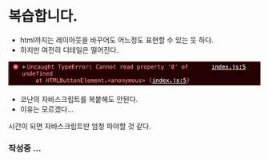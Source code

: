 # 복습합니다.

- html까지는 레이아웃을 바꾸어도 어느정도 표현할 수 있는 듯 하다.
- 하지만 여전히 디테일은 떨어진다.

![왜 안될까?](./assets/img/image_study.jpg)

- 코난의 자바스크립트를 복붙해도 안된다.
- 이유는 모르겠다...

시간이 되면 자바스크립트만 엄청 파야할 것 같다.

### 작성중 ...
